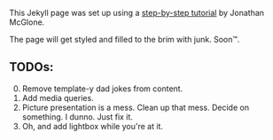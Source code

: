 This Jekyll page was set up using a [step-by-step tutorial](http://jmcglone.com/guides/github-pages) by Jonathan McGlone.

The page will get styled and filled to the brim with junk. Soon™.


## TODOs:

0. Remove template-y dad jokes from content. 
1. Add media queries.
2. Picture presentation is a mess. Clean up that mess. Decide on something. I dunno. Just fix it.
3. Oh, and add lightbox while you're at it.
